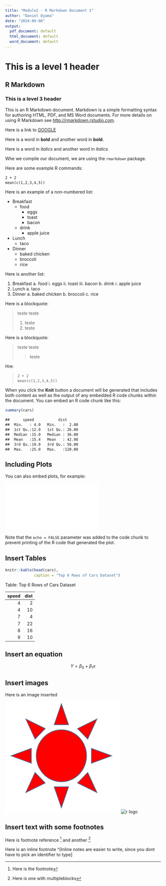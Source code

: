 ```yaml
---
title: "Module2 - R Markdown Document 1"
author: "Daniel Oyama"
date: "2024-09-06"
output:
  pdf_document: default
  html_document: default
  word_document: default
---
```




# This is a level 1 header

## R Markdown

### This is a level 3 header

This is an R Markdown document. Markdown is a simple formatting syntax for authoring HTML, PDF, and MS Word documents. For more details on using R Markdown see <http://rmarkdown.rstudio.com>.

Here is a link to [GOOGLE](http://google.com)

Here is a word in **bold** and another word in __bold__.

Here is a word in *italics* and another word in _italics_.

Whe we compile our document, we are using the `rmarkdown` package. 

Here are some example  R commands:

```
2 + 2 
mean(c(1,2,3,4,5))
```

Here is an example of a non-numbered list:

* Breakfast
  - food
      + eggs
      + toast
      + bacon
  - drink
    + apple juice
* Lunch
  - taco
* Dinner
  - baked chicken
  - broccoli
  - rice

Here is another list:

1. Breakfast
  a. food
      i. eggs
      ii. toast
      iii. bacon
  b. drink
    i. apple juice
2. Lunch
  a. taco
3. Dinner
  a. baked chicken
  b. broccoli
  c. rice

Here is a blockquote:

> teste
> teste 
> 
> 1. teste
> 2. teste

Here is a blockquote:

> teste
> teste 
> 
> > teste

Hre:

>     2 + 2 
>     mean(c(1,2,3,4,5))

When you click the **Knit** button a document will be generated that includes both content as well as the output of any embedded R code chunks within the document. You can embed an R code chunk like this:


``` r
summary(cars)
```

```
##      speed           dist       
##  Min.   : 4.0   Min.   :  2.00  
##  1st Qu.:12.0   1st Qu.: 26.00  
##  Median :15.0   Median : 36.00  
##  Mean   :15.4   Mean   : 42.98  
##  3rd Qu.:19.0   3rd Qu.: 56.00  
##  Max.   :25.0   Max.   :120.00
```

## Including Plots

You can also embed plots, for example:

![](module2_rmd1_files/figure-latex/pressure-1.pdf)<!-- --> 

Note that the `echo = FALSE` parameter was added to the code chunk to prevent printing of the R code that generated the plot.


## Insert Tables


``` r
knitr::kable(head(cars),
             caption = "Top 6 Rows of Cars Dataset")
```



Table: Top 6 Rows of Cars Dataset

| speed| dist|
|-----:|----:|
|     4|    2|
|     4|   10|
|     7|    4|
|     7|   22|
|     8|   16|
|     9|   10|

## Insert an equation

$$ Y = \beta_0 + \beta_1x$$
## Insert images
Here is an image inserted

![sunstar](sunstar.png)
![r logo](https://www.r-project.org/logo/Rlogo.svg)


## Insert text with some footnotes
Here is footnote reference [^1] and another [^longnote]

Here is an inline footnote ^[Inline notes are easier to write, since you dont have to pick an identifier to type]
 
 [^1]: Here is the footnote
 [^longnote]: Here is one with multipleblocks

